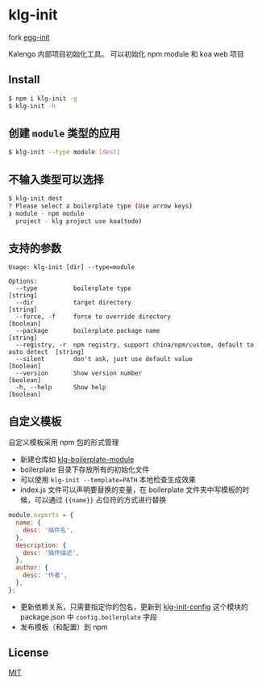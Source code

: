 klg-init
=======
fork [egg-init](https://github.com/eggjs/egg-init)

Kalengo 内部项目初始化工具。
可以初始化 npm module 和 koa web 项目

## Install

```bash
$ npm i klg-init -g
$ klg-init -h
```

## 创建 `module` 类型的应用

```bash
$ klg-init --type module [dest]
```

## 不输入类型可以选择

```bash
$ klg-init dest
? Please select a boilerplate type (Use arrow keys)
❯ module - npm module
  project - klg project use koa(todo)
```

## 支持的参数

```
Usage: klg-init [dir] --type=module

Options:
  --type          boilerplate type                                                [string]
  --dir           target directory                                                [string]
  --force, -f     force to override directory                                     [boolean]
  --package       boilerplate package name                                        [string]
  --registry, -r  npm registry, support china/npm/custom, default to auto detect  [string]
  --silent        don't ask, just use default value                               [boolean]
  --version       Show version number                                             [boolean]
  -h, --help      Show help                                                       [boolean]
```

## 自定义模板

自定义模板采用 npm 包的形式管理

- 新建仓库如 [klg-boilerplate-module](https://github.com/kaolalicai/klg-boilerplate-module)
- boilerplate 目录下存放所有的初始化文件
- 可以使用 `klg-init --template=PATH` 本地检查生成效果
- index.js 文件可以声明要替换的变量，在 boilerplate 文件夹中写模板的时候，可以通过 `{{name}}` 占位符的方式进行替换

```js
module.exports = {
  name: {
    desc: '插件名',
  },
  description: {
    desc: '插件描述',
  },
  author: {
    desc: '作者',
  },
};
```

- 更新依赖关系，只需要指定你的包名，更新到 [klg-init-config](https://github.com/kaolalicai/klg-init-config) 这个模块的 package.json 中 `config.boilerplate` 字段
- 发布模板（和配置）到 npm

## License

[MIT](LICENSE)
